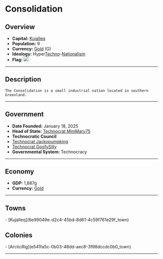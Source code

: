 # <!--NAME-->Consolidation<!--NAME-->

## Overview

- **Capital:** <!--CAPITAL_LINK-->[Kujalleq](6e99049e-d2c4-45bd-8d61-4c59f761e29f_town)<!--CAPITAL_LINK-->
- **Population:** <!--POPULATION-->9<!--POPULATION-->
- **Currency:** <!--CURRENCY_LINK-->[Gold](Gold_currency)<!--CURRENCY_LINK--> (<!--CURRENCY_ABV-->G<!--CURRENCY_ABV-->)
- **Ideology:** Hyper[Techno](https://en.wikipedia.org/wiki/Technocracy)-[Nationalism](https://en.wikipedia.org/wiki/Nationalism)
- **Flag:**
![](https://media.discordapp.net/attachments/1279978747306709102/1329671438688583763/coi4.png?ex=67911f47&is=678fcdc7&hm=042de2580cf48c5278cc1a5b8d419a5200b5604ab9ef9b8ffe70be2605b0bbf7&=&format=webp&quality=lossless&width=1096&height=671)
---
## Description
	The Consolidation is a small industrial nation located in southern Greenland.
---

## Government

- **Date Founded:** <!--FOUNDED-->January 18, 2025<!--FOUNDED-->
- **Head of State:** <!--LEADER_TITLE_LINK-->[Technocrat MiniMary75](MiniMary75_user)<!--LEADER_TITLE_LINK-->
- **Technocratic Council**
 - [Technocrat Jackopumpking](Jackopumpking_user)
 - [Technocrat GoofySilly](GoofySilly_user) 
- **Governmental System:** <!--GOVERNMENT-->Technocracy<!--GOVERNMENT-->

---

## Economy

- **GDP:** <!--GDP-->1,887g<!--GDP-->
- **Currency:** <!--CURRENCY_LINK-->[Gold](Gold_currency)<!--CURRENCY_LINK-->

---

## Towns

<!--TOWNS-->- [Kujalleq](6e99049e-d2c4-45bd-8d61-4c59f761e29f_town)<!--TOWNS-->

## Colonies

<!--COLONIES-->- [ArcticRig](e541fa5c-0b03-48dd-aec8-3f98dccdc0b0_town)<!--COLONIES-->

---
